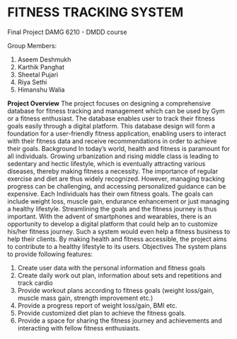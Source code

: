 # FITNESS TRACKING SYSTEM

Final Project DAMG 6210 - DMDD course

Group Members:
1. Aseem Deshmukh
2. Karthik Panghat
3. Sheetal Pujari
4. Riya Sethi
5. Himanshu Walia

**Project Overview**
The project focuses on designing a comprehensive database for fitness tracking and management which can be used by Gym or a fitness enthusiast. The database enables user to track their fitness goals easily through a digital platform. This database design will form a foundation for a user-friendly fitness application, enabling users to interact with their fitness data and receive recommendations in order to achieve their goals.
Background
In today’s world, health and fitness is paramount for all individuals. Growing urbanization and rising middle class is leading to sedentary and hectic lifestyle, which is eventually attracting various diseases, thereby making fitness a necessity. The importance of regular exercise and diet are thus widely recognized. However, managing tracking progress can be challenging, and accessing personalized guidance can be expensive. Each Individuals has their own fitness goals. The goals can include weight loss, muscle gain, endurance enhancement or just managing a healthy lifestyle. Streamlining the goals and the fitness journey is thus important. With the advent of smartphones and wearables, there is an opportunity to develop a digital platform that could help an to customize his/her fitness journey. Such a system would even help a fitness business to help their clients. By making health and fitness accessible, the project aims to contribute to a healthy lifestyle to its users.
Objectives
The system plans to provide following features:
1.	Create user data with the personal information and fitness goals
2.	Create daily work out plan, information about sets and repetitions and track cardio
3.	Provide workout plans according to fitness goals (weight loss/gain, muscle mass gain, strength improvement etc.)
4.	Provide a progress report of weight loss/gain, BMI etc.
5.	Provide customized diet plan to achieve the fitness goals.
6.	Provide a space for sharing the fitness journey and achievements and interacting with fellow fitness enthusiasts.
